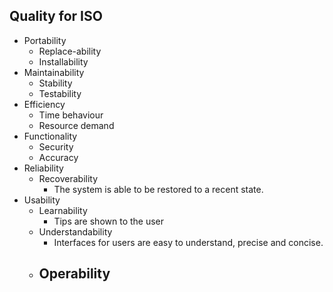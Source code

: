 ## Quality for ISO

- Portability
    - Replace-ability
    - Installability
- Maintainability
    - Stability
    - Testability
- Efficiency
    - Time behaviour
    - Resource demand
- Functionality
    - Security
    - Accuracy
- Reliability
    - Recoverability
        - The system is able to be restored to a recent state.
- Usability
    - Learnability
        - Tips are shown to the user
    - Understandability
        - Interfaces for users are easy to understand, precise and concise.
    - Operability
        - 
